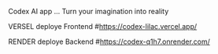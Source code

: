 Codex AI app ...
Turn your imagination into reality


VERSEL deploye Frontend
#https://codex-lilac.vercel.app/

RENDER deploye Backend
#https://codex-q1h7.onrender.com/

